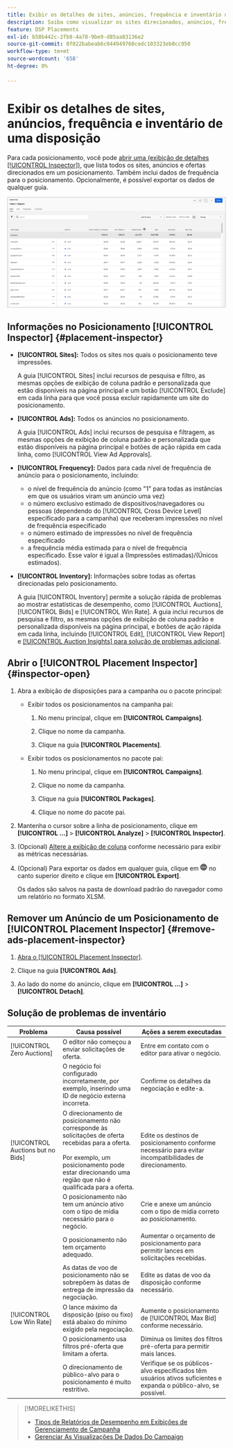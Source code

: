 ```yaml
---
title: Exibir os detalhes de sites, anúncios, frequência e inventário de uma disposição
description: Saiba como visualizar os sites direcionados, anúncios, frequência e dados de inventário para um posicionamento.
feature: DSP Placements
exl-id: b58b442c-2fb8-4a78-9be9-d85aa83136e2
source-git-commit: 0f022babeab6c044949760cedc103323eb0cc950
workflow-type: tm+mt
source-wordcount: '658'
ht-degree: 0%

---
```


# Exibir os detalhes de sites, anúncios, frequência e inventário de uma disposição

Para cada posicionamento, você pode [abrir uma (exibição de detalhes [!UICONTROL Inspector])](placement-details-view.md), que lista todos os sites, anúncios e ofertas direcionados em um posicionamento. Também inclui dados de frequência para o posicionamento. Opcionalmente, é possível exportar os dados de qualquer guia.

![Inspetor de posicionamento](/help/dsp/assets/placement-inspector.png)

## Informações no Posicionamento [!UICONTROL Inspector] {#placement-inspector}

* **[!UICONTROL Sites]:** Todos os sites nos quais o posicionamento teve impressões.

  A guia [!UICONTROL Sites] inclui recursos de pesquisa e filtro, as mesmas opções de exibição de coluna padrão e personalizada que estão disponíveis na página principal e um botão [!UICONTROL Exclude] em cada linha para que você possa excluir rapidamente um site do posicionamento.

* **[!UICONTROL Ads]:** Todos os anúncios no posicionamento.

  A guia [!UICONTROL Ads] inclui recursos de pesquisa e filtragem, as mesmas opções de exibição de coluna padrão e personalizada que estão disponíveis na página principal e botões de ação rápida em cada linha, como [!UICONTROL View Ad Approvals].

* **[!UICONTROL Frequency]:** Dados para cada nível de frequência de anúncio para o posicionamento, incluindo:
   * o nível de frequência do anúncio (como &quot;1&quot; para todas as instâncias em que os usuários viram um anúncio uma vez)
   * o número exclusivo estimado de dispositivos/navegadores ou pessoas (dependendo do [!UICONTROL Cross Device Level] especificado para a campanha) que receberam impressões no nível de frequência especificado
   * o número estimado de impressões no nível de frequência especificado
   * a frequência média estimada para o nível de frequência especificado. Esse valor é igual a (Impressões estimadas)/(Únicos estimados).

* **[!UICONTROL Inventory]:** Informações sobre todas as ofertas direcionadas pelo posicionamento.

  A guia [!UICONTROL Inventory] permite a solução rápida de problemas ao mostrar estatísticas de desempenho, como [!UICONTROL Auctions], [!UICONTROL Bids] e [!UICONTROL Win Rate]. A guia inclui recursos de pesquisa e filtro, as mesmas opções de exibição de coluna padrão e personalizada disponíveis na página principal, e botões de ação rápida em cada linha, incluindo [!UICONTROL Edit], [!UICONTROL View Report] e [[!UICONTROL Auction Insights] para solução de problemas adicional](/help/dsp/inventory/private-deal-auction-insights.md).

## Abrir o [!UICONTROL Placement Inspector] {#inspector-open}

1. Abra a exibição de disposições para a campanha ou o pacote principal:

   * Exibir todos os posicionamentos na campanha pai:

      1. No menu principal, clique em **[!UICONTROL Campaigns]**.

      1. Clique no nome da campanha.

      1. Clique na guia **[!UICONTROL Placements]**.

   * Exibir todos os posicionamentos no pacote pai:

      1. No menu principal, clique em **[!UICONTROL Campaigns]**.

      1. Clique no nome da campanha.

      1. Clique na guia **[!UICONTROL Packages]**.

      1. Clique no nome do pacote pai.

1. Mantenha o cursor sobre a linha de posicionamento, clique em **[!UICONTROL ...]** > **[!UICONTROL Analyze]** > **[!UICONTROL Inspector]**.

1. (Opcional) [Altere a exibição de coluna](campaign-data-views-manage.md#column-view-change) conforme necessário para exibir as métricas necessárias.

1. (Opcional) Para exportar os dados em qualquer guia, clique em ![Mais](/help/search-social-commerce/assets/more.png "Mais") no canto superior direito e clique em **[!UICONTROL Export]**.

   Os dados são salvos na pasta de download padrão do navegador como um relatório no formato XLSM.

## Remover um Anúncio de um Posicionamento de [!UICONTROL Placement Inspector] {#remove-ads-placement-inspector}

1. [Abra o [!UICONTROL Placement Inspector]](#inspector-open).

1. Clique na guia **[!UICONTROL Ads]**.

1. Ao lado do nome do anúncio, clique em **[!UICONTROL ...]** > **[!UICONTROL Detach]**.

## Solução de problemas de inventário

| Problema | Causa possível | Ações a serem executadas |
| -----------| ---------- | ---------- |
| [!UICONTROL Zero Auctions] | O editor não começou a enviar solicitações de oferta. | Entre em contato com o editor para ativar o negócio. |
| | O negócio foi configurado incorretamente, por exemplo, inserindo uma ID de negócio externa incorreta. | Confirme os detalhes da negociação e edite-a. |
| [!UICONTROL Auctions but no Bids] | O direcionamento de posicionamento não corresponde às solicitações de oferta recebidas para a oferta. <br><br> Por exemplo, um posicionamento pode estar direcionando uma região que não é qualificada para a oferta. | Edite os destinos de posicionamento conforme necessário para evitar incompatibilidades de direcionamento. |
| | O posicionamento não tem um anúncio ativo com o tipo de mídia necessário para o negócio. | Crie e anexe um anúncio com o tipo de mídia correto ao posicionamento. |
| | O posicionamento não tem orçamento adequado. | Aumentar o orçamento de posicionamento para permitir lances em solicitações recebidas. |
| | As datas de voo de posicionamento não se sobrepõem às datas de entrega de impressão da negociação. | Edite as datas de voo da disposição conforme necessário. |
| [!UICONTROL Low Win Rate] | O lance máximo da disposição (piso ou fixo) está abaixo do mínimo exigido pela negociação. | Aumente o posicionamento de [!UICONTROL Max Bid] conforme necessário. |
| | O posicionamento usa filtros pré-oferta que limitam a oferta. | Diminua os limites dos filtros pré-oferta para permitir mais lances. |
| | O direcionamento de público-alvo para o posicionamento é muito restritivo. | Verifique se os públicos-alvo especificados têm usuários ativos suficientes e expanda o público-alvo, se possível. |

>[!MORELIKETHIS]
>
>* [Tipos de Relatórios de Desempenho em Exibições de Gerenciamento de Campanha](campaign-reports-about.md)
>* [Gerenciar As Visualizações De Dados Do Campaign](campaign-data-views-manage.md)
